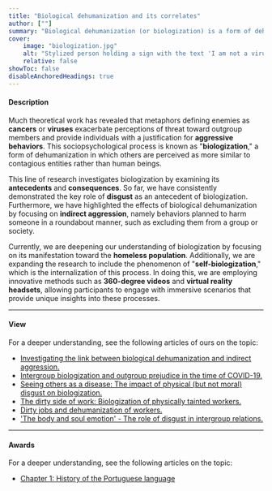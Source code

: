 ```yaml
---
title: "Biological dehumanization and its correlates" 
author: [""]
summary: "Biological dehumanization (or biologization) is a form of dehumanization in which others are perceived as viruses and contagious entities rather than human beings. The present line of research explores this phenomenon by investigating its antecedents and consequences through correlational and experimental studies."
cover:
    image: "biologization.jpg"
    alt: "Stylized person holding a sign with the text 'I am not a virus'"
    relative: false
showToc: false
disableAnchoredHeadings: true
---
```


#### Description

Much theoretical work has revealed that metaphors defining enemies as **cancers** or **viruses** exacerbate perceptions of threat toward outgroup members and provide individuals with a justification for **aggressive behaviors**. This sociopsychological process is known as "**biologization**," a form of dehumanization in which others are perceived as more similar to contagious entities rather than human beings.

This line of research investigates biologization by examining its **antecedents** and **consequences**. So far, we have consistently demonstrated the key role of **disgust** as an antecedent of biologization. Furthermore, we have highlighted the effects of biological dehumanization by focusing on **indirect aggression**, namely behaviors planned to harm someone in a roundabout manner, such as excluding them from a group or society.

Currently, we are deepening our understanding of biologization by focusing on its manifestation toward the **homeless population**. Additionally, we are expanding the research to include the phenomenon of "**self-biologization**," which is the internalization of this process. In doing this, we are employing innovative methods such as **360-degree videos** and **virtual reality headsets**, allowing participants to engage with immersive scenarios that provide unique insights into these processes.

------------------------------------------------------------------------

#### View

For a deeper understanding, see the following articles of ours on the topic: 

-   [Investigating the link between biological dehumanization and indirect aggression.](/publications/biologization-and-aggression/)
-   [Intergroup biologization and outgroup prejudice in the time of COVID-19.](/publications/covid-and-prejudice/)
-   [Seeing others as a disease: The impact of physical (but not moral) disgust on biologization.](/publications/disgust-and-biologization/)
-   [The dirty side of work: Biologization of physically tainted workers.](/publications/biologization-workers/)
-   [Dirty jobs and dehumanization of workers.](/publications/dirty-jobs/)
-   ['The body and soul emotion' - The role of disgust in intergroup relations.](/publications/the-body-and-soul-emotion/)

------------------------------------------------------------------------

#### Awards

For a deeper understanding, see the following articles on the topic: 

-   [Chapter 1: History of the Portuguese language](/publications/covid-and-prejudice/)
